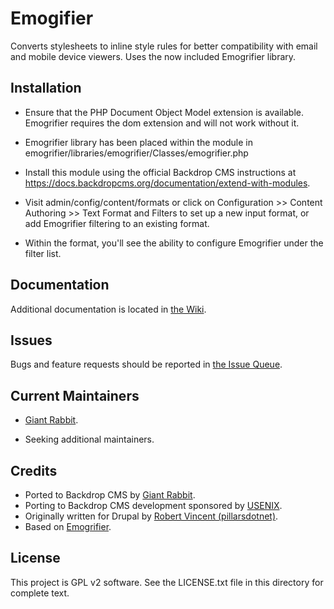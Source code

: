Emogifier
======================

Converts stylesheets to inline style rules for better compatibility with email and mobile device viewers. Uses the now included Emogrifier library.


Installation
------------

- Ensure that the PHP Document Object Model extension is available. Emogrifier requires the dom extension and will not work without it.

- Emogrifier library has been placed within the module in emogrifier/libraries/emogrifier/Classes/emogrifier.php 

- Install this module using the official Backdrop CMS instructions at
  https://docs.backdropcms.org/documentation/extend-with-modules.

- Visit admin/config/content/formats or click on Configuration >> Content Authoring >> Text Format and Filters to set up a new input format, or add Emogrifier filtering to an existing format. 

- Within the format, you'll see the ability to configure Emogrifier under the filter list. 


Documentation
-------------

Additional documentation is located in [the Wiki](https://github.com/backdrop-contrib/emogrifier/wiki/Documentation).

Issues
------

Bugs and feature requests should be reported in [the Issue Queue](https://github.com/backdrop-contrib/emogrifier/issues).

Current Maintainers
-------------------

- [Giant Rabbit](https://github.com/giant-rabbit).

- Seeking additional maintainers.


Credits
-------

- Ported to Backdrop CMS by [Giant Rabbit](https://github.com/giant-rabbit).
- Porting to Backdrop CMS development sponsored by [USENIX](https://www.usenix.org/).
- Originally written for Drupal by [Robert Vincent (pillarsdotnet)](https://www.drupal.org/u/pillarsdotnet).
- Based on [Emogrifier](https://www.drupal.org/project/emogrifier).

License
-------

This project is GPL v2 software.
See the LICENSE.txt file in this directory for complete text.


